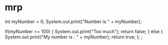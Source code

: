 # mrp
int myNumber = 0;
System.out.print("Number is " + myNumber);

if(myNumber >= 100) {
System.out.print("Too much");
return false;
}
else {
System.out.print("My number is : " + myNumber);
 return true;
 };
;
